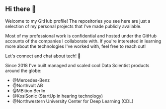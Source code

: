 ## Hi there 👋

Welcome to my GitHub profile! The repositories you see here are just a selection of my personal projects that I’ve made publicly available.

Most of my professional work is confidential and hosted under the GitHub accounts of the companies I collaborate with. If you're interested in learning more about the technologies I've worked with, feel free to reach out!

Let's connect and chat about tech! 🚀

Since 2018 I've built managed and scaled cool Data Scientist products around the globe:
- @Mercedes-Benz
- @Northvolt AB
- @MBition Berlin
- @KosiSonic (StartUp in hearing technology)
- @Northwestern University Center for Deep Learning (CDL)



<!--
**jakobkuemmerle/jakobkuemmerle** is a ✨ _special_ ✨ repository because its `README.md` (this file) appears on your GitHub profile.

Here are some ideas to get you started:

- 🔭 I’m currently working on ...
- 🌱 I’m currently learning ...
- 👯 I’m looking to collaborate on ...
- 🤔 I’m looking for help with ...
- 💬 Ask me about ...
- 📫 How to reach me: ...
- 😄 Pronouns: ...
- ⚡ Fun fact: ...
-->
